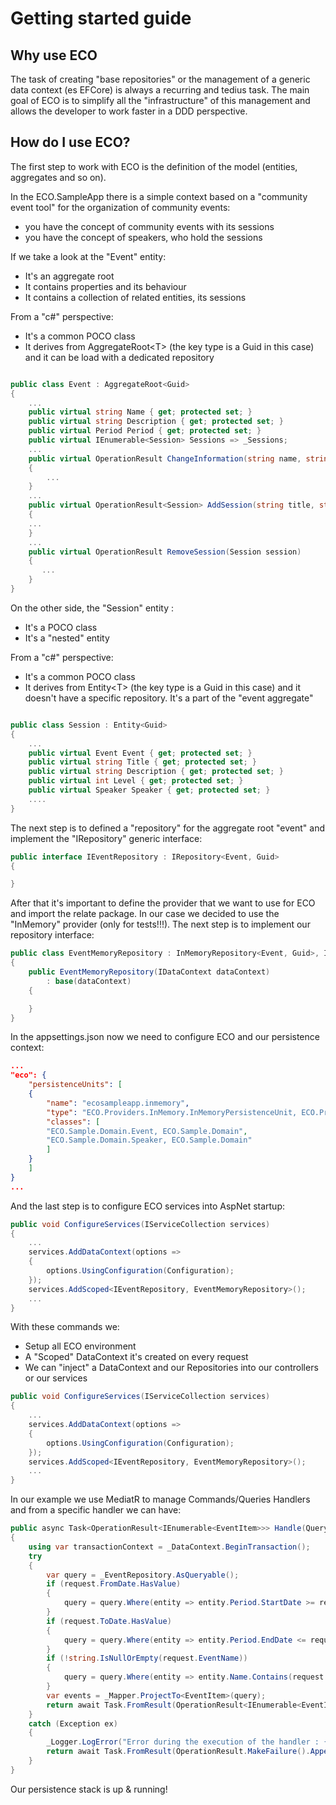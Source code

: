 # Getting started guide

## Why use ECO

The task of creating "base repositories" or the management of a generic data context (es EFCore) is always a recurring and tedius task.
The main goal of ECO is to simplify all the "infrastructure" of this management and allows the developer to work faster in a DDD perspective.

## How do I use ECO?

The first step to work with ECO is the definition of the model (entities, aggregates and so on).

In the ECO.SampleApp there is a simple context based on a "community event tool" for the organization of community events:

- you have the concept of community events with its sessions
- you have the concept of speakers, who hold the sessions

If we take a look at the "Event" entity:

- It's an aggregate root
- It contains properties and its behaviour
- It contains a collection of related entities, its sessions

From a "c#" perspective:

- It's a common POCO class
- It derives from AggregateRoot\<T\> (the key type is a Guid in this case) and it can be load with a dedicated repository

~~~ c#

public class Event : AggregateRoot<Guid>
{
    ...
    public virtual string Name { get; protected set; }
    public virtual string Description { get; protected set; }
    public virtual Period Period { get; protected set; }
    public virtual IEnumerable<Session> Sessions => _Sessions;
    ...
    public virtual OperationResult ChangeInformation(string name, string description, Period period)
    {
        ...
    }
    ...
    public virtual OperationResult<Session> AddSession(string title, string description, int level, Speaker speaker)
    {
    ...
    }
    ...
    public virtual OperationResult RemoveSession(Session session)
    {
       ...
    }
}

~~~

On the other side, the "Session" entity :

- It's a POCO class
- It's a "nested" entity

From a "c#" perspective:

- It's a common POCO class
- It derives from Entity\<T\> (the key type is a Guid in this case) and it doesn't have a specific repository. It's a part of the "event aggregate"

~~~ c#

public class Session : Entity<Guid>
{
    ...
    public virtual Event Event { get; protected set; }
    public virtual string Title { get; protected set; }
    public virtual string Description { get; protected set; }
    public virtual int Level { get; protected set; }
    public virtual Speaker Speaker { get; protected set; }
    ....
}

~~~

The next step is to defined a "repository" for the aggregate root "event" and implement the "IRepository" generic interface:

~~~ c#
public interface IEventRepository : IRepository<Event, Guid>
{

}
~~~

After that it's important to define the provider that we want to use for ECO and import the relate package. In our case we decided to use the "InMemory" provider (only for tests!!!). The next step is to implement our repository interface:

~~~ c#
public class EventMemoryRepository : InMemoryRepository<Event, Guid>, IEventRepository
{
    public EventMemoryRepository(IDataContext dataContext)
        : base(dataContext)
    {

    }
}
~~~

In the appsettings.json now we need to configure ECO and our persistence context:

~~~ json
...
"eco": {
    "persistenceUnits": [
    {
        "name": "ecosampleapp.inmemory",
        "type": "ECO.Providers.InMemory.InMemoryPersistenceUnit, ECO.Providers.InMemory",
        "classes": [
        "ECO.Sample.Domain.Event, ECO.Sample.Domain",
        "ECO.Sample.Domain.Speaker, ECO.Sample.Domain"
        ]
    }
    ]
}
...
~~~

And the last step is to configure ECO services into AspNet startup:

~~~ c#
public void ConfigureServices(IServiceCollection services)
{
    ...
    services.AddDataContext(options =>
    {
        options.UsingConfiguration(Configuration);
    });
    services.AddScoped<IEventRepository, EventMemoryRepository>();
    ...
}
~~~

With these commands we:

- Setup all ECO environment
- A "Scoped" DataContext it's created on every request
- We can "inject" a DataContext and our Repositories into our controllers or our services

~~~ c#
public void ConfigureServices(IServiceCollection services)
{
    ...
    services.AddDataContext(options =>
    {
        options.UsingConfiguration(Configuration);
    });
    services.AddScoped<IEventRepository, EventMemoryRepository>();
    ...
}
~~~

In our example we use MediatR to manage Commands/Queries Handlers and from a specific handler we can have:

~~~ c#
public async Task<OperationResult<IEnumerable<EventItem>>> Handle(Query request, CancellationToken cancellationToken)
{
    using var transactionContext = _DataContext.BeginTransaction();
    try
    {
        var query = _EventRepository.AsQueryable();
        if (request.FromDate.HasValue)
        {
            query = query.Where(entity => entity.Period.StartDate >= request.FromDate.Value);
        }
        if (request.ToDate.HasValue)
        {
            query = query.Where(entity => entity.Period.EndDate <= request.ToDate.Value);
        }
        if (!string.IsNullOrEmpty(request.EventName))
        {
            query = query.Where(entity => entity.Name.Contains(request.EventName));
        }
        var events = _Mapper.ProjectTo<EventItem>(query);
        return await Task.FromResult(OperationResult<IEnumerable<EventItem>>.MakeSuccess(events));
    }
    catch (Exception ex)
    {
        _Logger.LogError("Error during the execution of the handler : {0}", ex);
        return await Task.FromResult(OperationResult.MakeFailure().AppendError("Handle", ex.Message));
    }
}
~~~

Our persistence stack is up & running!
